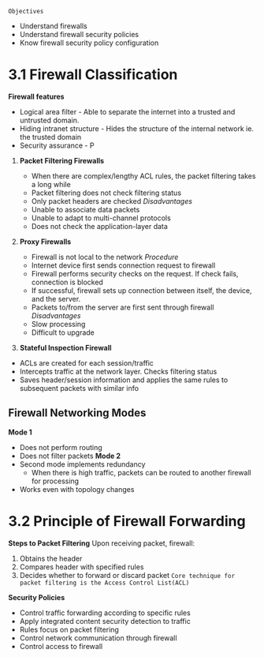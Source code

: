 `Objectives`
- Understand firewalls
- Understand firewall security policies
- Know firewall security policy configuration
# 3.1 Firewall Classification
**Firewall features**
- Logical area filter - Able to separate the internet into a trusted and untrusted domain.
- Hiding intranet structure - Hides the structure of the internal network ie. the trusted domain
- Security assurance - P
1. **Packet Filtering Firewalls**
	- When there are complex/lengthy ACL rules, the packet filtering takes a long while
	- Packet filtering does not check filtering status
	- Only packet headers are checked
	*Disadvantages*
	- Unable to associate data packets
	- Unable to adapt to multi-channel protocols
	- Does not check the application-layer data

2. **Proxy Firewalls**
	- Firewall is not local to the network
	*Procedure*
	- Internet device first sends connection request to firewall
	- Firewall performs security checks on the request. If check fails, connection is blocked
	- If successful, firewall sets up connection between itself, the device, and the server.
	- Packets to/from the server are first sent through firewall
	*Disadvantages*
	- Slow processing
	- Difficult to upgrade

1. **Stateful Inspection Firewall**
- ACLs are created for each session/traffic
- Intercepts traffic at the network layer. Checks filtering status
- Saves header/session information and applies the same rules to subsequent packets with similar info
## Firewall Networking Modes
**Mode 1**
- Does not perform routing
- Does not filter packets
**Mode 2**
- Second mode implements redundancy
	- When there is high traffic, packets can be routed to another firewall for processing
- Works even with topology changes
# 3.2 Principle of Firewall Forwarding
**Steps to Packet Filtering**
Upon receiving packet, firewall:
1. Obtains the header
2. Compares header with specified rules
3. Decides whether to forward or discard packet
`Core technique for packet filtering is the Access Control List(ACL)`

**Security Policies**
- Control traffic forwarding according to specific rules
- Apply integrated content security detection to traffic
- Rules focus on packet filtering
- Control network communication through firewall
- Control access to firewall